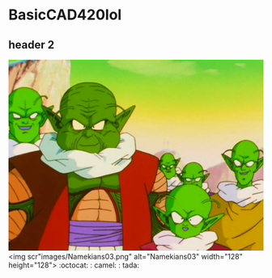 # BasicCAD420lol
## header 2
![Namekians](images/Namekians03.png)
<img scr"images/Namekians03.png" alt="Namekians03" width="128" height="128">
:octocat: 
: camel:
: tada:
